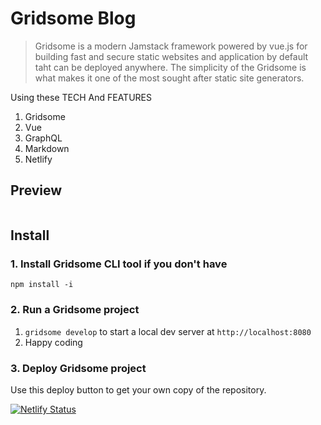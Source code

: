 # Gridsome Blog

> Gridsome is a modern Jamstack framework powered by vue.js for building fast and secure static websites and application by default taht can be deployed anywhere.
The simplicity of the Gridsome is what makes it one of the most sought after static site generators.

Using these TECH And FEATURES
1. Gridsome
2. Vue
3. GraphQL
4. Markdown
5. Netlify

## Preview

<img src='blog.gif' title='' width='' alt='' />

## Install
### 1. Install Gridsome CLI tool if you don't have

`npm install -i`

### 2. Run a Gridsome project

1. `gridsome develop` to start a local dev server at `http://localhost:8080`
4. Happy coding 

<!-- Markdown snippet -->
### 3. Deploy Gridsome project
Use this deploy button to get your own copy of the repository.

[![Netlify Status](https://api.netlify.com/api/v1/badges/47a54e1c-0733-4d9c-aaf6-b1831d04dfef/deploy-status)](https://app.netlify.com/sites/gridsomesite/deploys)



